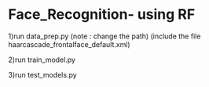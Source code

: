 # Face_Recognition- using RF
1)run data_prep.py (note : change the path)  (include the file haarcascade_frontalface_default.xml)

2)run train_model.py 

3)run test_models.py
